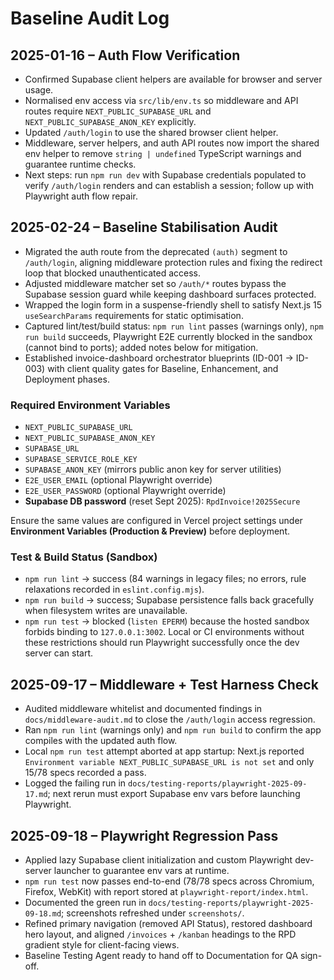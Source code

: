 # Baseline Audit Log

## 2025-01-16 – Auth Flow Verification
- Confirmed Supabase client helpers are available for browser and server usage.
- Normalised env access via `src/lib/env.ts` so middleware and API routes require `NEXT_PUBLIC_SUPABASE_URL` and `NEXT_PUBLIC_SUPABASE_ANON_KEY` explicitly.
- Updated `/auth/login` to use the shared browser client helper.
- Middleware, server helpers, and auth API routes now import the shared env helper to remove `string | undefined` TypeScript warnings and guarantee runtime checks.
- Next steps: run `npm run dev` with Supabase credentials populated to verify `/auth/login` renders and can establish a session; follow up with Playwright auth flow repair.

## 2025-02-24 – Baseline Stabilisation Audit
- Migrated the auth route from the deprecated `(auth)` segment to `/auth/login`, aligning middleware protection rules and fixing the redirect loop that blocked unauthenticated access.
- Adjusted middleware matcher set so `/auth/*` routes bypass the Supabase session guard while keeping dashboard surfaces protected.
- Wrapped the login form in a suspense-friendly shell to satisfy Next.js 15 `useSearchParams` requirements for static optimisation.
- Captured lint/test/build status: `npm run lint` passes (warnings only), `npm run build` succeeds, Playwright E2E currently blocked in the sandbox (cannot bind to ports); added notes below for mitigation.
- Established invoice-dashboard orchestrator blueprints (ID-001 → ID-003) with client quality gates for Baseline, Enhancement, and Deployment phases.

### Required Environment Variables
- `NEXT_PUBLIC_SUPABASE_URL`
- `NEXT_PUBLIC_SUPABASE_ANON_KEY`
- `SUPABASE_URL`
- `SUPABASE_SERVICE_ROLE_KEY`
- `SUPABASE_ANON_KEY` (mirrors public anon key for server utilities)
- `E2E_USER_EMAIL` (optional Playwright override)
- `E2E_USER_PASSWORD` (optional Playwright override)
- **Supabase DB password** (reset Sept 2025): `RpdInvoice!2025Secure`

Ensure the same values are configured in Vercel project settings under **Environment Variables (Production & Preview)** before deployment.

### Test & Build Status (Sandbox)
- `npm run lint` → success (84 warnings in legacy files; no errors, rule relaxations recorded in `eslint.config.mjs`).
- `npm run build` → success; Supabase persistence falls back gracefully when filesystem writes are unavailable.
- `npm run test` → blocked (`listen EPERM`) because the hosted sandbox forbids binding to `127.0.0.1:3002`. Local or CI environments without these restrictions should run Playwright successfully once the dev server can start.

## 2025-09-17 – Middleware + Test Harness Check
- Audited middleware whitelist and documented findings in `docs/middleware-audit.md` to close the `/auth/login` access regression.
- Ran `npm run lint` (warnings only) and `npm run build` to confirm the app compiles with the updated auth flow.
- Local `npm run test` attempt aborted at app startup: Next.js reported `Environment variable NEXT_PUBLIC_SUPABASE_URL is not set` and only 15/78 specs recorded a pass.
- Logged the failing run in `docs/testing-reports/playwright-2025-09-17.md`; next rerun must export Supabase env vars before launching Playwright.

## 2025-09-18 – Playwright Regression Pass
- Applied lazy Supabase client initialization and custom Playwright dev-server launcher to guarantee env vars at runtime.
- `npm run test` now passes end-to-end (78/78 specs across Chromium, Firefox, WebKit) with report stored at `playwright-report/index.html`.
- Documented the green run in `docs/testing-reports/playwright-2025-09-18.md`; screenshots refreshed under `screenshots/`.
- Refined primary navigation (removed API Status), restored dashboard hero layout, and aligned `/invoices` + `/kanban` headings to the RPD gradient style for client-facing views.
- Baseline Testing Agent ready to hand off to Documentation for QA sign-off.
